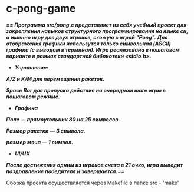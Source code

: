 # c-pong-game

***== Программа src/pong.c представляет из себя учебный проект для закрепления навыков структурного программирования на языке си, а именно игру для двух 
игроков, схожую с игрой "Pong". Для отображения графики использутся только символьная (ASCII) 
графика (с выводом в терминал). Игра реализована в пошаговом варианте в рамках стандартной библиотеки <stdio.h>.*** 

* ***Управление:***
  
***A/Z и K/M для перемещения ракеток.***

***Space Bar для пропуска действия на очередном шаге игры в пошаговом режиме.***

* ***Графика***

***Поле — прямоугольник 80 на 25 символов.***

***Размер ракетки — 3 символа.***

***размер мяча — 1 символ.***

* ***UI/UX***

***После достижения одним из игроков счета в 21 очко, игра выводит поздравление победителя и завершается.==*** 

Сборка проекта осуществляется через Makefile в папке src - 'make'
